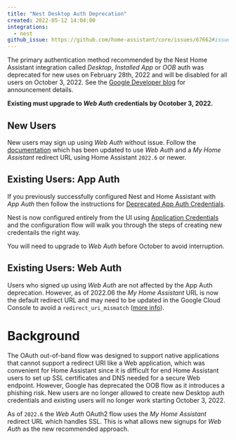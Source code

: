 ```yaml
---
title: "Nest Desktop Auth Deprecation"
created: 2022-05-12 14:04:00
integrations:
  - nest
github_issue: https://github.com/home-assistant/core/issues/67662#issuecomment-1144425848
---
```


The primary authentication method recommended by the Nest Home Assistant integration called *Desktop*, *Installed App* or *OOB* auth was deprecated for new uses on February 28th, 2022 and will be disabled for all users on October 3, 2022. See the [Google Developer blog](https://developers.googleblog.com/2022/02/making-oauth-flows-safer.html#disallowed-oob)
for announcement details.

**Existing must upgrade to *Web Auth* credentials by Ocotober 3, 2022.**

## New Users

New users may sign up using *Web Auth* without issue. Follow the [documentation](https://www.home-assistant.io/integrations/nest/) which has been updated to use *Web Auth* and a *My Home Assistant* redirect URL using Home Assistant `2022.6` or newer.

## Existing Users: App Auth

If you previously successfully configured Nest and Home Assistant with *App Auth* then follow the instructions for [Deprecated App Auth Credentials](https://www.home-assistant.io/integrations/nest/#deprecated-app-auth-credentials).

Nest is now configured entirely from the UI using [Application Credentials](https://www.home-assistant.io/integrations/application_credentials/) and the configuration flow will walk you through the steps of creating new credentails the right way.

You will need to upgrade to *Web Auth* before October to avoid interruption.

## Existing Users: Web Auth

Users who signed up using *Web Auth* are not affected by the App Auth deprecation. However, as of 2022.06 the *My Home Assistant* URL is now the default redirect URL and may need to be updated in the Google Cloud Console to avoid a `redirect_uri_mismatch` ([more info](https://www.home-assistant.io/integrations/nest/#troubleshooting)).

# Background

The OAuth out-of-band flow was designed to support native applications that cannot support a redirect URI like a Web application, which was convenient for Home Assistant since it is difficult for end Home Assistant users to set up SSL certificates and DNS needed for a secure Web endpoint. However, Google has deprecated the OOB flow as it introduces a phishing risk.  New users are no longer allowed to create new Desktop auth credentials and existing users will no longer work starting October 3, 2022.

As of `2022.6` the *Web Auth* OAuth2 flow uses the *My Home Assistant* redirect URL which handles SSL. This is what allows new signups for *Web Auth* as the new recommended approach.
